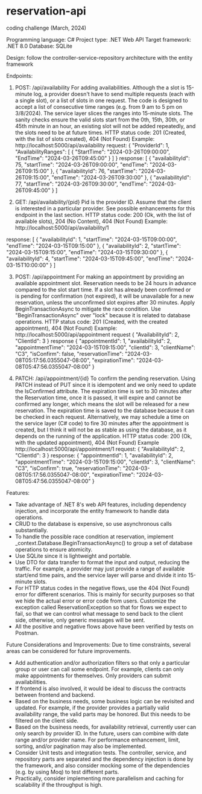 # reservation-api

coding challenge (March, 2024)

Programming language: C#
Project type: .NET Web API
Target framework: .NET 8.0
Database: SQLite

Design:
follow the controller-service-repository architecture with the entity framework

Endpoints:
1. POST:  /api/availability
For adding availabilities. Although the a slot is 15-minute log, a provider doesn't have to send multiple requests (each with a single slot), or a list of slots in one request. The code is designed to accept a list of consecutive time ranges (e.g. from 9 am to 5 pm on 3/8/2024). The service layer slices the ranges into 15-minute slots. The sanity checks ensure the valid slots start from the 0th, 15th, 30th, or 45th minute in an hour, an existing slot will not be added repeatedly, and the slots need to be at future times.
HTTP status code: 201 (Created, with the list of slots created), 404 (Not Found)
Example:
http://localhost:5000/api/availability
request:
{
  "ProviderId": 1,
  "AvailabilityRanges": [
    {
      "StartTime": "2024-03-26T09:00:00",
      "EndTime": "2024-03-26T09:45:00"
    }
  ]
}
response:
[
    {
        "availabilityId": 75,
        "startTime": "2024-03-26T09:00:00",
        "endTime": "2024-03-26T09:15:00"
    },
    {
        "availabilityId": 76,
        "startTime": "2024-03-26T09:15:00",
        "endTime": "2024-03-26T09:30:00"
    },
    {
        "availabilityId": 77,
        "startTime": "2024-03-26T09:30:00",
        "endTime": "2024-03-26T09:45:00"
    }
]

2. GET:   /api/availability/{pid}
Pid is the provider ID. Assume that the client is interested in a particular provider. See possible enhancements for this endpoint in the last section.
HTTP status code: 200 (Ok, with the list of available slots), 204 (No Content), 404 (Not Found)
Example:
http://localhost:5000/api/availability/1

response:
[
    {
        "availabilityId": 1,
        "startTime": "2024-03-15T09:00:00",
        "endTime": "2024-03-15T09:15:00"
    },
    {
        "availabilityId": 2,
        "startTime": "2024-03-15T09:15:00",
        "endTime": "2024-03-15T09:30:00"
    },
    {
        "availabilityId": 4,
        "startTime": "2024-03-15T09:45:00",
        "endTime": "2024-03-15T10:00:00"
    }
]

3. POST:  /api/appointment
For making an appointment by providing an available appointment slot. Reservation needs to be 24 hours in advance compared to the slot start time. If a slot has already been confirmed or is pending for confirmation (not expired), it will be unavailable for a new reservation, unless the unconfirmed slot expires after 30 minutes. Apply BeginTransactionAsync to mitigate the race condition. Use "BeginTransactionAsync" over "lock" because it is related to database operations.
HTTP status code: 201 (Created, with the created appointment), 404 (Not Found)
Example:
http://localhost:5000/api/appointment
request
{
  "AvailabilityId": 2,
  "ClientId": 3
}
response
{
    "appointmentId": 1,
    "availabilityId": 2,
    "appointmentTime": "2024-03-15T09:15:00",
    "clientId": 3,
    "clientName": "C3",
    "isConfirm": false,
    "reservationTime": "2024-03-08T05:17:56.0355047-08:00",
    "expirationTime": "2024-03-08T05:47:56.0355047-08:00"
}

4. PATCH: /api/appointment/{id}
To confirm the pending reservation. Using PATCH instead of PUT since it is idempotent and we only need to update the IsConfirmed attribute. The expiration time is set to 30 minutes after the Reservation time, once it is passed, it will expire and cannot be confirmed any longer, which means the slot will be released for a new reservation. The expiration time is saved to the database because it can be checked in each request. Alternatively, we may schedule a time on the service layer (C# code) to fire 30 minutes after the appointment is created, but I think it will not be as stable as using the database, as it depends on the running of the application.
HTTP status code: 200 (Ok, with the updated appointment), 404 (Not Found)
Example
http://localhost:5000/api/appointment/1
request:
{
  "AvailabilityId": 2,
  "ClientId": 3
}
response:
{
    "appointmentId": 1,
    "availabilityId": 2,
    "appointmentTime": "2024-03-15T09:15:00",
    "clientId": 3,
    "clientName": "C3",
    "isConfirm": true,
    "reservationTime": "2024-03-08T05:17:56.0355047-08:00",
    "expirationTime": "2024-03-08T05:47:56.0355047-08:00"
}

Features:
- Take advantage of .NET 8's web API features, including dependency injection, and incorporate the entity framework to handle data operations.
- CRUD to the database is expensive, so use asynchronous calls substantially.
- To handle the possible race condition at reservation, implement _context.Database.BeginTransactionAsync() to group a set of database operations to ensure atomicity.
- Use SQLite since it is lightweight and portable.
- Use DTO for data transfer to format the input and output, reducing the traffic. For example, a provider may just provide a range of available start/end time pairs, and the service layer will parse and divide it into 15-minute slots.
- For HTTP status codes in the negative flows, use the 404 (Not Found) error for different scenarios. This is mainly for security purposes so that we hide the actual error or error code from users. Customize the exception called ReservationException so that for flows we expect to fail, so that we can control what message to send back to the client side, otherwise, only generic messages will be sent.
- All the positive and negative flows above have been verified by tests on Postman.


Future Considerations and Improvements:
Due to time constraints, several areas can be considered for future improvements.
- Add authentication and/or authorization filters so that only a particular group or user can call some endpoint. For example, clients can only make appointments for themselves. Only providers can submit availabilities.
- If frontend is also involved, it would be ideal to discuss the contracts between frontend and backend.
- Based on the business needs, some business logic can be revisited and updated. For example, if the provider provides a partially valid availability range, the valid parts may be honored. But this needs to be filtered on the client side. 
- Based on the business needs, for availability retrieval, currently user can only search by provider ID. In the future, users can combine with date range and/or provider name. For performance enhancement, limit, sorting, and/or pagination may also be implemented.
- Consider Unit tests and integration tests. The controller, service, and repository parts are separated and the dependency injection is done by the framework, and also consider mocking some of the dependencies (e.g. by using Moq) to test different parts.
- Practically, consider implementing more parallelism and caching for scalability if the throughput is high.
